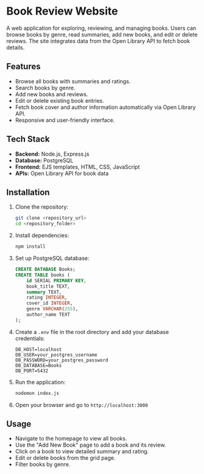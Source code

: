 # Book Review Website

A web application for exploring, reviewing, and managing books. Users can browse books by genre, read summaries, add new books, and edit or delete reviews. The site integrates data from the Open Library API to fetch book details.

## Features

* Browse all books with summaries and ratings.
* Search books by genre.
* Add new books and reviews.
* Edit or delete existing book entries.
* Fetch book cover and author information automatically via Open Library API.
* Responsive and user-friendly interface.

## Tech Stack

* **Backend:** Node.js, Express.js
* **Database:** PostgreSQL
* **Frontend:** EJS templates, HTML, CSS, JavaScript
* **APIs:** Open Library API for book data

## Installation

1. Clone the repository:

   ```bash
   git clone <repository_url>
   cd <repository_folder>
   ```

2. Install dependencies:

   ```bash
   npm install
   ```

3. Set up PostgreSQL database:

   ```sql
   CREATE DATABASE Books;
   CREATE TABLE books (
       id SERIAL PRIMARY KEY,
       book_title TEXT,
       summary TEXT,
       rating INTEGER,
       cover_id INTEGER,
       genre VARCHAR(255),
       author_name TEXT
   );
   ```

4. Create a `.env` file in the root directory and add your database credentials:

   ```env
   DB_HOST=localhost
   DB_USER=your_postgres_username
   DB_PASSWORD=your_postgres_password
   DB_DATABASE=Books
   DB_PORT=5432
   ```

5. Run the application:

   ```bash
   nodemon index.js
   ```

6. Open your browser and go to `http://localhost:3000`

## Usage

* Navigate to the homepage to view all books.
* Use the "Add New Book" page to add a book and its review.
* Click on a book to view detailed summary and rating.
* Edit or delete books from the grid page.
* Filter books by genre.

